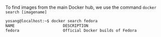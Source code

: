 To find images from the main Docker hub, we use the command `docker search [imagename]`

```bash
yosang@localhost:~$ docker search fedora
NAME                     DESCRIPTION                                     STARS     OFFICIAL
fedora                   Official Docker builds of Fedora                1253      [OK]
```